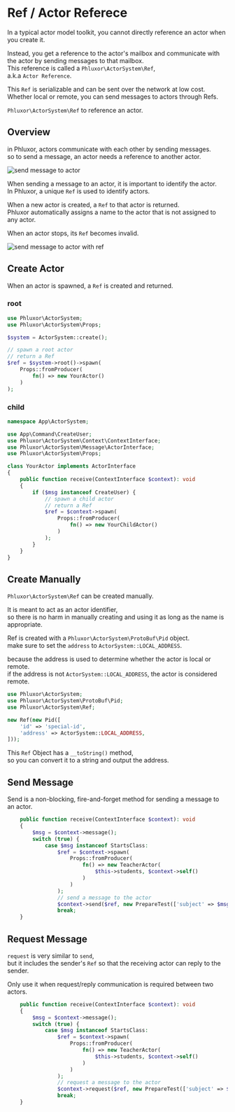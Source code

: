 # Ref / Actor Referece

In a typical actor model toolkit, you cannot directly reference an actor when you create it.  

Instead, you get a reference to the actor's mailbox and communicate with the actor by sending messages to that mailbox.  
This reference is called a `Phluxor\ActorSystem\Ref`,  
a.k.a `Actor Reference`.

This `Ref` is serializable and can be sent over the network at low cost.  
Whether local or remote, you can send messages to actors through Refs.  

`Phluxor\ActorSystem\Ref` to reference an actor.  


## Overview

in Phluxor, actors communicate with each other by sending messages.  
so to send a message, an actor needs a reference to another actor.

![send message to actor](/images/ref/send_ref.png "send message to actor")

When sending a message to an actor, it is important to identify the actor.  
In Phluxor, a unique `Ref` is used to identify actors.  

When a new actor is created, a `Ref` to that actor is returned.  
Phluxor automatically assigns a name to the actor that is not assigned to any actor.  

When an actor stops, its `Ref` becomes invalid.  

![send message to actor with ref](/images/ref/send_to_actor_with_ref.png "send message to actor with ref")

## Create Actor

When an actor is spawned, a `Ref` is created and returned.  

### root

```php
use Phluxor\ActorSystem;
use Phluxor\ActorSystem\Props;

$system = ActorSystem::create();

// spawn a root actor
// return a Ref
$ref = $system->root()->spawn(
    Props::fromProducer(
        fn() => new YourActor()
    )
);
```

### child

```php
namespace App\ActorSystem;

use App\Command\CreateUser;
use Phluxor\ActorSystem\Context\ContextInterface;
use Phluxor\ActorSystem\Message\ActorInterface;
use Phluxor\ActorSystem\Props;

class YourActor implements ActorInterface
{
    public function receive(ContextInterface $context): void
    {
        if ($msg instanceof CreateUser) {
            // spawn a child actor
            // return a Ref
            $ref = $context->spawn(
                Props::fromProducer(
                    fn() => new YourChildActor()
                )
            );
        }
    }
}

```

## Create Manually

`Phluxor\ActorSystem\Ref` can be created manually.  

It is meant to act as an actor identifier,  
so there is no harm in manually creating and using it as long as the name is appropriate.  

Ref is created with a `Phluxor\ActorSystem\ProtoBuf\Pid` object.  
make sure to set the `address` to `ActorSystem::LOCAL_ADDRESS`.  

because the address is used to determine whether the actor is local or remote.  
if the address is not `ActorSystem::LOCAL_ADDRESS`, the actor is considered remote.  

```php
use Phluxor\ActorSystem;
use Phluxor\ActorSystem\ProtoBuf\Pid;
use Phluxor\ActorSystem\Ref;

new Ref(new Pid([
    'id' => 'special-id',
    'address' => ActorSystem::LOCAL_ADDRESS,
]));
```

This `Ref` Object has a `__toString()` method,  
so you can convert it to a string and output the address.  

## Send Message

Send is a non-blocking, fire-and-forget method for sending a message to an actor. 

```php
    public function receive(ContextInterface $context): void
    {
        $msg = $context->message();
        switch (true) {
            case $msg instanceof StartsClass:
                $ref = $context->spawn(
                    Props::fromProducer(
                        fn() => new TeacherActor(
                            $this->students, $context->self()
                        )
                    )
                );
                // send a message to the actor
                $context->send($ref, new PrepareTest(['subject' => $msg->getSubject()]));
                break;
    }
```

## Request Message

`request` is very similar to `send`,  
but it includes the sender's `Ref` so that the receiving actor can reply to the sender.  

Only use it when request/reply communication is required between two actors.  

```php
    public function receive(ContextInterface $context): void
    {
        $msg = $context->message();
        switch (true) {
            case $msg instanceof StartsClass:
                $ref = $context->spawn(
                    Props::fromProducer(
                        fn() => new TeacherActor(
                            $this->students, $context->self()
                        )
                    )
                );
                // request a message to the actor
                $context->request($ref, new PrepareTest(['subject' => $msg->getSubject()]));
                break;
    }
```
